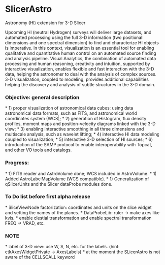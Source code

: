 # SlicerAstro
Astronomy (HI) extension for 3-D Slicer

Upcoming HI (neutral Hydrogen) surveys will deliver large datasets, and automated processing using the full 3-D information (two positional dimensions and one spectral dimension) to find and characterize HI objects is imperative. In this context, visualization is an essential tool for enabling qualitative and quantitative human control on an automated source finding and analysis pipeline. Visual Analytics, the combination of automated data processing and human reasoning, creativity and intuition, supported by interactive visualization, enables flexible and fast interaction with the 3-D data, helping the astronomer to deal with the analysis of complex sources. 3-D visualization, coupled to modeling, provides additional capabilities helping the discovery and analysis of subtle structures in the 3-D domain.

<h3> Objective: general description</h3>
* 1) proper visualization of astronomical data cubes: using data astronomical data formats, such as FITS, and astronomical world coordinates system (WCS);
* 2) generation of Histogram, flux density profiles, moment maps and position-velocity diagrams linked with the 3-D view;
* 3) enabling interactive smoothing in all three dimensions and multiscale analysis, such as wavelet lifting;
* 4) interactive HI data modeling coupled to visualization;
* 5) interactive 3-D selection of HI sources;
* 6) introduction of the SAMP protocol to enable interoperability with Topcat, and other VO tools and catalogs.
</div>

<h3> Progress:  </h3>
* 1) FITS reader and AstroVolume done; WCS included in AstroVolume.
* 1) Added AstroLabelMapVolume (WCS compatible).
* 1) Generalization of qSlicerUnits and the Slicer dataProbe modules done.
</div>

<h3> To Do list before first alpha release  </h3>
* SliceViewNode factorization: coordinates and units on the slice widget and setting the names of the planes.
* DataProbeLib: ruler -> make axes like kvis.
* enable clestial transformation and enable spectral transformation FREQ -> VRAD, etc.
</div>

<h3> NOTE  </h3>
* label of 3-D view:  use W, S, N, etc. for the labels. (hint: ctkAxesWidgetPrivate -> AxesLabels)
* at the moment the SLicerAstro is not aware of the CELLSCALL keyword
</div>


